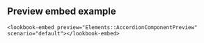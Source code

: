 ## Preview embed example

```erb
<lookbook-embed preview="Elements::AccordionComponentPreview" scenario="default"></lookbook-embed>
```

<lookbook-embed preview="Elements::AccordionComponentPreview" scenario="default"></lookbook-embed>

  